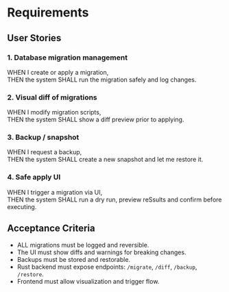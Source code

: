 # Requirements

## User Stories

### 1. Database migration management  
WHEN I create or apply a migration,  
THEN the system SHALL run the migration safely and log changes.

### 2. Visual diff of migrations  
WHEN I modify migration scripts,  
THEN the system SHALL show a diff preview prior to applying.

### 3. Backup / snapshot  
WHEN I request a backup,  
THEN the system SHALL create a new snapshot and let me restore it.

### 4. Safe apply UI  
WHEN I trigger a migration via UI,  
THEN the system SHALL run a dry run, preview reSsults and confirm before executing.

## Acceptance Criteria

- ALL migrations must be logged and reversible.  
- The UI must show diffs and warnings for breaking changes.  
- Backups must be stored and restorable.  
- Rust backend must expose endpoints: `/migrate`, `/diff`, `/backup`, `/restore`.
- Frontend must allow visualization and trigger flow.

